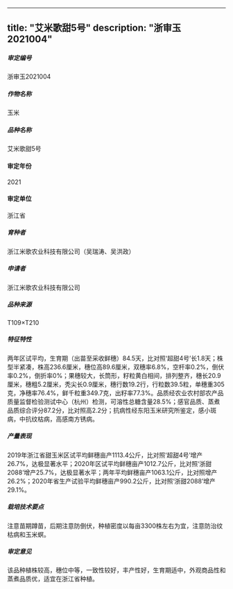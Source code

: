 
---
title: "艾米歌甜5号"
description: "浙审玉2021004"
---
##### 审定编号 
浙审玉2021004

##### 作物名称
玉米

##### 品种名称
艾米歌甜5号

#### 审定年份
2021	

#### 审定单位
浙江省

##### 育种者
浙江米歌农业科技有限公司（吴瑞涛、吴洪政）

##### 申请者
浙江米歌农业科技有限公司

##### 品种来源
T109×T210

##### 特征特性
两年区试平均，生育期（出苗至采收鲜穗）84.5天，比对照‘超甜4号’长1.8天；株型半紧凑，株高236.6厘米，穗位高89.6厘米，双穗率6.8%，空杆率0.2%，倒伏率0.2%，倒折率0%；果穗较大，长筒形，籽粒黄白相间，排列整齐，穗长20.9厘米，穗粗5.2厘米，秃尖长0.9厘米，穗行数19.2行，行粒数39.5粒，单穗重305克，净穗率76.4%，鲜千粒重349.7克，出籽率77.3%。品质经农业农村部农产品质量监督检验测试中心（杭州）检测，可溶性总糖含量28.5%；感官品质、蒸煮品质综合评分87.2分，比对照高2.2分；抗病性经东阳玉米研究所鉴定，感小斑病，中抗纹枯病，高感南方锈病。

##### 产量表现
2019年浙江省甜玉米区试平均鲜穗亩产1113.4公斤，比对照‘超甜4号’增产26.7%，达极显著水平；2020年区试平均鲜穗亩产1012.7公斤，比对照‘浙甜2088’增产25.7%，达极显著水平；两年平均鲜穗亩产1063.1公斤，比对照增产26.2%；2020年省生产试验平均鲜穗亩产990.2公斤，比对照‘浙甜2088’增产29.1%。

##### 栽培技术要点
注意苗期蹲苗，后期注意防倒伏，种植密度以每亩3300株左右为宜，注意防治纹枯病和玉米螟。

##### 审定意见
该品种植株较高，穗位中等，一致性较好，丰产性好，生育期适中，外观商品性和蒸煮品质优，适宜在浙江省种植。


